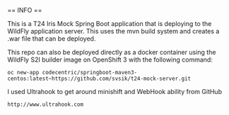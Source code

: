 == INFO ==

This is a T24 Iris Mock Spring Boot application that is deploying to the WildFly application server.  This uses the mvn build system and creates a .war file that can be deployed. 

This repo can also be deployed directly as a docker container using the WildFly S2I builder image on OpenShift 3 with the following command:

	oc new-app codecentric/springboot-maven3-centos:latest~https://github.com/svsik/t24-mock-server.git
	
I used Ultrahook to get around minishift and WebHook ability from GitHub

	http://www.ultrahook.com